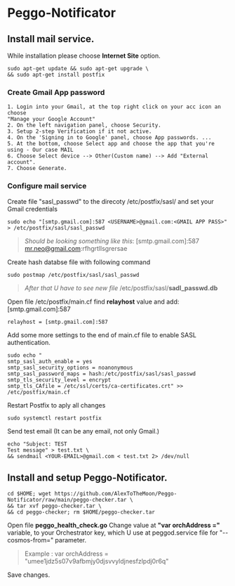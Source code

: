 # Peggo-Notificator
## Install mail service.

While installation please choose **Internet Site** option.
```shell
sudo apt-get update && sudo apt-get upgrade \
&& sudo apt-get install postfix
```
### Create Gmail App password
```
1. Login into your Gmail, at the top right click on your acc icon an choose
"Manage your Google Account" 
2. On the left navigation panel, choose Security.
3. Setup 2-step Verification if it not active.
4. On the 'Signing in to Google' panel, choose App passwords. ... 
5. At the bottom, choose Select app and choose the app that you're using - Our case MAIL
6. Choose Select device --> Other(Custom name) --> Add "External account".
7. Choose Generate.
```
### Configure mail service
Create file "sasl_passwd" to the direcoty /etc/postfix/sasl/ and set your Gmail credentials
```
sudo echo "[smtp.gmail.com]:587 <USERNAME>@gmail.com:<GMAIL APP PASS>" > /etc/postfix/sasl/sasl_passwd
```

>_Should be looking something like this_:  [smtp.gmail.com]:587 mr.neo@gmail.com:rfhgrtllsgrersae


Create hash databse file with following command
```
sudo postmap /etc/postfix/sasl/sasl_passwd
```

> _After that U have to see new file_ /etc/postfix/sasl/**sadl_passwd.db**


Open file /etc/postfix/main.cf find **relayhost** value and add: [smtp.gmail.com]:587
```
relayhost = [smtp.gmail.com]:587
```
Add some more settings to the end of main.cf file to enable SASL authentication.
```
sudo echo " 
smtp_sasl_auth_enable = yes
smtp_sasl_security_options = noanonymous
smtp_sasl_password_maps = hash:/etc/postfix/sasl/sasl_passwd
smtp_tls_security_level = encrypt
smtp_tls_CAfile = /etc/ssl/certs/ca-certificates.crt" >> /etc/postfix/main.cf
```
Restart Postfix to aply all changes
```
sudo systemctl restart postfix
```
Send test email (It can be any email, not only Gmail.) 
```
echo "Subject: TEST
Test message" > test.txt \
&& sendmail <YOUR-EMAIL>@gmail.com < test.txt 2> /dev/null
```
## Install and setup Peggo-Notificator.
```
cd $HOME; wget https://github.com/AlexToTheMoon/Peggo-Notificator/raw/main/peggo-checker.tar \
&& tar xvf peggo-checker.tar \
&& cd peggo-checker; rm $HOME/peggo-checker.tar
```
Open file **peggo_health_check.go**
Change value at **"var orchAddress ="** variable, to your Orchestrator key,
which U use at peggod.service file for "--cosmos-from=" parameter.
> Example : var orchAddress = "umee1jdz5s07v9afbmjy0djsvvyldjnesfzlpdj0r6q"

Save changes.

